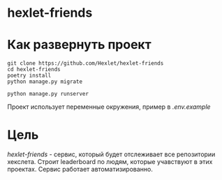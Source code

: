 # hexlet-friends


# Как развернуть проект

```shell script
git clone https://github.com/Hexlet/hexlet-friends
cd hexlet-friends
poetry install
python manage.py migrate
```

```shell script
python manage.py runserver
```

Проект использует переменные окружения, пример в _.env.example_

# Цель

*hexlet-friends* - сервис, который будет отслеживает все репозитории хекслета.
Строит leaderboard по людям, которые учавствуют в этих проектах.
Сервис работает автоматизированно.

